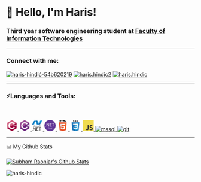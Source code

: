 <h1 align="left">👋 Hello, I'm Haris!</h1>
<h3 align="left">Third year software engineering student at <a href="https://fit.ba/">Faculty of Information Technologies</a></h3>
<hr>

<h3 align="left">Connect with me:</h3>
<p align="left">
<a href="https://linkedin.com/in/haris-hindić-54b620219" target="blank"><img align="center" src="https://img.shields.io/badge/LinkedIn-0077B5?style=for-the-badge&logo=linkedin&logoColor=white" alt="haris-hindić-54b620219" height="25" width="90" /></a>
<a href="https://fb.com/haris.hindic2" target="blank"><img align="center" src="https://img.shields.io/badge/Facebook-1877F2?style=for-the-badge&logo=facebook&logoColor=white" alt="haris.hindic2" height="25" width="90" /></a>
<a href="https://instagram.com/haris.hindic" target="blank"><img align="center" src="https://img.shields.io/badge/Instagram-E4405F?style=for-the-badge&logo=instagram&logoColor=white" alt="haris.hindic" height="25" width="90" /></a>

</p>
<hr>

<h3 align="left">⚡Languages and Tools:</h3><br>
<p align="left"> 
<a href="https://www.cplusplus.com/" target="_blank"> <img src="https://raw.githubusercontent.com/devicons/devicon/master/icons/cplusplus/cplusplus-original.svg" alt="cplusplus" width="30" height="30"/> </a>
<a href="https://docs.microsoft.com/en-us/dotnet/csharp/" target="_blank"> <img src="https://raw.githubusercontent.com/devicons/devicon/master/icons/csharp/csharp-original.svg" alt="csharp" width="30" height="30"/> </a>
<a href="https://dotnet.microsoft.com/" target="_blank"> <img src="https://raw.githubusercontent.com/devicons/devicon/master/icons/dot-net/dot-net-original-wordmark.svg" alt="dotnet" width="30" height="30"/> </a>
<a href="https://dotnet.microsoft.com/" target="_blank"> <img src="https://raw.githubusercontent.com/devicons/devicon/master/icons/dotnetcore/dotnetcore-original.svg" alt="dotnet" width="30" height="30"/> </a>
<a href="https://www.w3.org/html/" target="_blank"> <img src="https://raw.githubusercontent.com/devicons/devicon/master/icons/html5/html5-original-wordmark.svg" alt="html5" width="30" height="30"/> </a>
<a href="https://www.w3schools.com/css/" target="_blank"> <img src="https://raw.githubusercontent.com/devicons/devicon/master/icons/css3/css3-original-wordmark.svg" alt="css3" width="30" height="30"/> </a>  
<a href="https://developer.mozilla.org/en-US/docs/Web/JavaScript" target="_blank"> <img src="https://raw.githubusercontent.com/devicons/devicon/master/icons/javascript/javascript-original.svg" alt="javascript" width="30" height="30"/> </a> 
<a href="https://www.microsoft.com/en-us/sql-server" target="_blank"> <img src="https://www.svgrepo.com/show/303229/microsoft-sql-server-logo.svg" alt="mssql" width="30" height="30"/> </a> 
 <a href="https://git-scm.com/" target="_blank"> <img src="https://www.vectorlogo.zone/logos/git-scm/git-scm-icon.svg" alt="git" width="30" height="30"/> </a></p>


<hr>

📊 My Github Stats
<br>
<br/>
    <a href="https://github.com/haris-hindic/github-readme-stats"><img alt="Subham Raoniar's Github Stats" src="https://github-readme-stats.vercel.app/api?username=haris-hindic&show_icons=true&count_private=true&theme=react&hide_border=true&bg_color=0D1117" /></a>
  <br/>


<p align="left"> <img src="https://komarev.com/ghpvc/?username=haris-hindic" alt="haris-hindic" /> </p>



  
